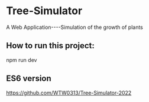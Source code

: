 # Tree-Simulator
A Web Application----Simulation of the growth of plants

## How to run this project:
npm run dev

## ES6 version
https://github.com/WTW0313/Tree-Simulator-2022
